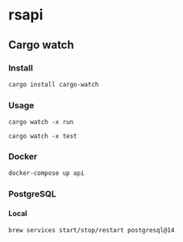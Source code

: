 # rsapi

## Cargo watch

### Install
``` sh
cargo install cargo-watch
```

### Usage
`cargo watch -x run`

`cargo watch -x test`


### Docker

``` sh
docker-compose up api
```

### PostgreSQL

#### Local

`brew services start/stop/restart postgresql@14`